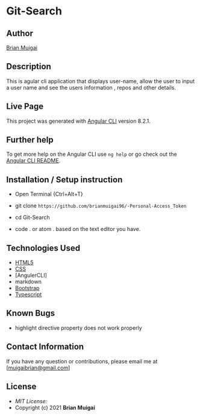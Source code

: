 # Git-Search

## Author

[Brian Muigai](https://github.com/brianmuigai96/-Personal-Access-Token)

## Description

This is agular cli application that displays user-name, allow the user to input a user name and see the users information , repos and other details.

## Live Page

This project was generated with [Angular CLI](https://brianmuigai96.github.io/-Personal-Access-Token/) version 8.2.1.

## Further help

To get more help on the Angular CLI use `ng help` or go check out the [Angular CLI README](https://github.com/angular/angular-cli/blob/master/README.md).

## Installation / Setup instruction

- Open Terminal {Ctrl+Alt+T}

- git clone `https://github.com/brianmuigai96/-Personal-Access_Token`

- cd Git-Search

- code . or atom . based on the text editor you have.

## Technologies Used

- [HTML5](https://github.com/topics/html5)
- [CSS](https://github.com/topics/css3)
- [AngulerCLI]
- markdown
- [Bootstrap](https://github.com/topics/bootstrap)
- [Typescript](https://github.com/topics/typescript)

## Known Bugs

- highlight directive property does not work properly

## Contact Information

If you have any question or contributions, please email me at [muigaibrian@gmail.com]

## License

- _MIT License:_
- Copyright (c) 2021 **Brian Muigai**
